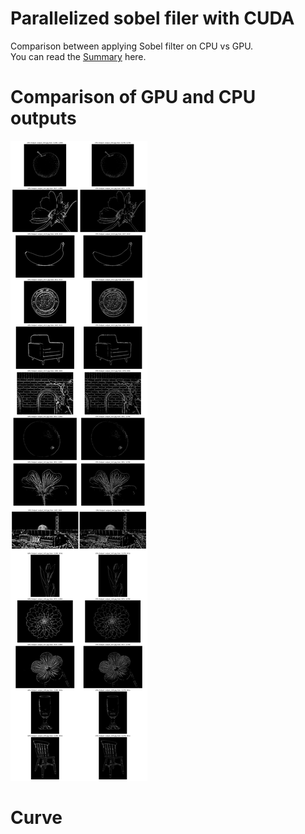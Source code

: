 # Parallelized sobel filer with CUDA
Comparison between applying Sobel filter on CPU vs GPU.<br>
You can read the [Summary](Rapport_GPU.pdf) here.
# Comparison of GPU and CPU outputs
![Comparison of GPU and CPU outputs](output_comparison.png)
# Curve 
